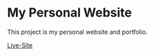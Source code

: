 # My Personal Website

This project is my personal website and portfolio.

[Live-Site](https://personal-website-omega-drab.vercel.app/)